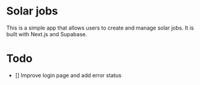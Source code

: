 # Solar jobs

This is a simple app that allows users to create and manage solar jobs. It is built with Next.js and Supabase.

# Todo

- [] Improve login page and add error status
